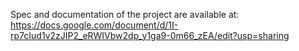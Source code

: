Spec and documentation of the project are available at: https://docs.google.com/document/d/1I-rp7cIud1v2zJIP2_eRWIVbw2dp_y1ga9-0m66_zEA/edit?usp=sharing
